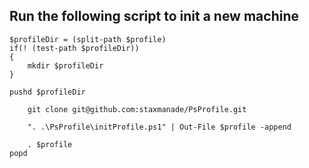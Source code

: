 
Run the following script to init a new machine
--

    $profileDir = (split-path $profile)
    if(! (test-path $profileDir))
    {
    	mkdir $profileDir
    }

    pushd $profileDir
    
    	git clone git@github.com:staxmanade/PsProfile.git
    
    	". .\PsProfile\initProfile.ps1" | Out-File $profile -append
    
    	. $profile
    popd
